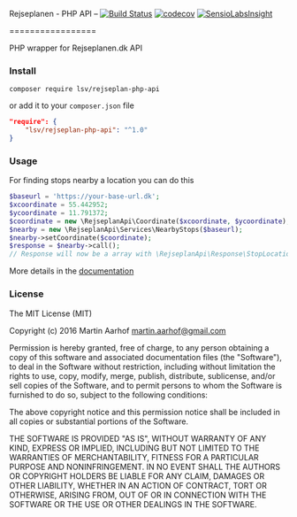 Rejseplanen - PHP API &ndash; [![Build Status](https://travis-ci.org/lsv/rejseplan-php-api.svg?branch=master)](https://travis-ci.org/lsv/rejseplan-php-api) [![codecov](https://codecov.io/gh/lsv/rejseplan-php-api/branch/master/graph/badge.svg)](https://codecov.io/gh/lsv/rejseplan-php-api) [![SensioLabsInsight](https://insight.sensiolabs.com/projects/babcfce8-7f31-45b4-999f-b78f7ab56960/mini.png)](https://insight.sensiolabs.com/projects/babcfce8-7f31-45b4-999f-b78f7ab56960)

=================

PHP wrapper for Rejseplanen.dk API

### Install

`composer require lsv/rejseplan-php-api`

or add it to your `composer.json` file

```json
"require": {
    "lsv/rejseplan-php-api": "^1.0"
}
```

### Usage

For finding stops nearby a location you can do this

```php
$baseurl = 'https://your-base-url.dk';
$xcoordinate = 55.442952;
$ycoordinate = 11.791372;
$coordinate = new \RejseplanApi\Coordinate($xcoordinate, $ycoordinate);
$nearby = new \RejseplanApi\Services\NearbyStops($baseurl);
$nearby->setCoordinate($coordinate);
$response = $nearby->call();
// Response will now be a array with \RejseplanApi\Response\StopLocationResponse
```

More details in the [documentation](docs/index.md)

### License

The MIT License (MIT)

Copyright (c) 2016 Martin Aarhof martin.aarhof@gmail.com

Permission is hereby granted, free of charge, to any person obtaining a copy of this software and associated documentation files (the "Software"), to deal in the Software without restriction, including without limitation the rights to use, copy, modify, merge, publish, distribute, sublicense, and/or sell copies of the Software, and to permit persons to whom the Software is furnished to do so, subject to the following conditions:

The above copyright notice and this permission notice shall be included in all copies or substantial portions of the Software.

THE SOFTWARE IS PROVIDED "AS IS", WITHOUT WARRANTY OF ANY KIND, EXPRESS OR IMPLIED, INCLUDING BUT NOT LIMITED TO THE WARRANTIES OF MERCHANTABILITY, FITNESS FOR A PARTICULAR PURPOSE AND NONINFRINGEMENT. IN NO EVENT SHALL THE AUTHORS OR COPYRIGHT HOLDERS BE LIABLE FOR ANY CLAIM, DAMAGES OR OTHER LIABILITY, WHETHER IN AN ACTION OF CONTRACT, TORT OR OTHERWISE, ARISING FROM, OUT OF OR IN CONNECTION WITH THE SOFTWARE OR THE USE OR OTHER DEALINGS IN THE SOFTWARE.

